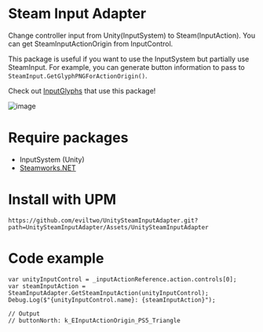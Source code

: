 # Steam Input Adapter
Change controller input from Unity(InputSystem) to Steam(InputAction). You can get SteamInputActionOrigin from InputControl.

This package is useful if you want to use the InputSystem but partially use SteamInput.
For example, you can generate button information to pass to `SteamInput.GetGlyphPNGForActionOrigin()`.

Check out [InputGlyphs](https://github.com/eviltwo/InputGlyphs) that use this package!

![image](https://github.com/eviltwo/UnitySteamInputAdapter/assets/7721151/73e78a15-4096-4467-8a72-d89027b821fb)

# Require packages
- InputSystem (Unity)
- [Steamworks.NET](https://github.com/rlabrecque/Steamworks.NET)

# Install with UPM
```
https://github.com/eviltwo/UnitySteamInputAdapter.git?path=UnitySteamInputAdapter/Assets/UnitySteamInputAdapter
```

# Code example
```
var unityInputControl = _inputActionReference.action.controls[0];
var steamInputAction = SteamInputAdapter.GetSteamInputAction(unityInputControl);
Debug.Log($"{unityInputControl.name}: {steamInputAction}");

// Output
// buttonNorth: k_EInputActionOrigin_PS5_Triangle
```
